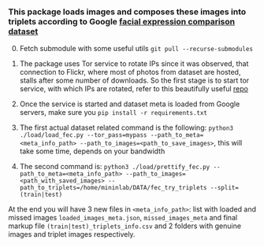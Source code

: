 ### This package loads images and composes these images into triplets according to Google [facial expression comparison dataset](https://ai.google/tools/datasets/google-facial-expression/)

0. Fetch submodule with some useful utils `git pull --recurse-submodules` 

1. The package uses Tor service to rotate IPs since it was observed, that connection to Flickr,
 where most of photos from dataset are hosted, stalls after some number of downloads. 
 So the first stage is to start tor service, with which IPs are rotated, refer to this beautifully useful [repo](https://github.com/alex-miller-0/Tor_Crawler)

2. Once the service is started and dataset meta is loaded from Google servers, make sure you `pip install -r requirements.txt`
3. The first actual dataset related command is the following: `python3 ./load/load_fec.py --tor_pass=mypass --path_to_meta=<meta_info_path> --path_to_images=<path_to_save_images>`, this will take some time, depends on your bandwidth
4. The second command is: `python3 ./load/prettify_fec.py --path_to_meta=<meta_info_path> --path_to_images=<path_with_saved_images> --path_to_triplets=/home/mininlab/DATA/fec_try_triplets --split=(train|test)`

At the end you will have 3 new files in `<meta_info_path>`: list with loaded and missed images `loaded_images_meta.json`, `missed_images_meta` and final markup file `(train|test)_triplets_info.csv` and 
2 folders with genuine images and triplet images respectively.